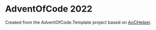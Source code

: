 # AdventOfCode 2022
Created from the AdventOfCode.Template project based on [AoCHelper](https://github.com/eduherminio/AoCHelper).